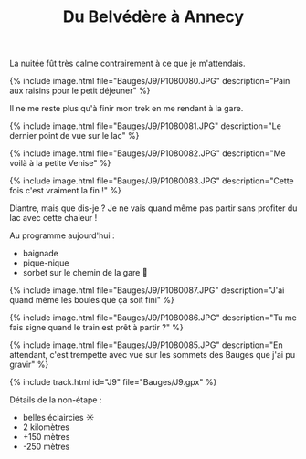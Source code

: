 ﻿---
title: "Du Belvédère à Annecy"
permalink: /Bauges/J9/
sidebar:
  nav: "bauges"
enable_tracks: true
---

La nuitée fût très calme contrairement à ce que je m'attendais.

{% include image.html file="Bauges/J9/P1080080.JPG" description="Pain aux raisins pour le petit déjeuner" %}

Il ne me reste plus qu'à finir mon trek en me rendant à la gare.

{% include image.html file="Bauges/J9/P1080081.JPG" description="Le dernier point de vue sur le lac" %}

{% include image.html file="Bauges/J9/P1080082.JPG" description="Me voilà à la petite Venise" %}

{% include image.html file="Bauges/J9/P1080083.JPG" description="Cette fois c'est vraiment la fin !" %}

Diantre, mais que dis-je ? Je ne vais quand même pas partir sans profiter du lac avec cette chaleur !

Au programme aujourd'hui :
* baignade
* pique-nique
* sorbet sur le chemin de la gare :icecream:

{% include image.html file="Bauges/J9/P1080087.JPG" description="J'ai quand même les boules que ça soit fini" %}

{% include image.html file="Bauges/J9/P1080086.JPG" description="Tu me fais signe quand le train est prêt à partir ?" %}

{% include image.html file="Bauges/J9/P1080085.JPG" description="En attendant, c'est trempette avec vue sur les sommets des Bauges que j'ai pu gravir" %}

{% include track.html id="J9" file="Bauges/J9.gpx" %}

Détails de la non-étape :
* belles éclaircies :sunny:
* 2 kilomètres
* +150 mètres
* -250 mètres
